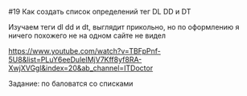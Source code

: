#19 Как создать список определений тег DL DD и DT

Изучаем теги dl dd и dt, выглядит прикольно, но по оформлению я ничего похожего не на одном сайте не видел

https://www.youtube.com/watch?v=TBFpPnf-5U8&list=PLuY6eeDuleIMjV7Kff8yf8RA-XwjXVGgl&index=20&ab_channel=ITDoctor

Задание: по баловатся со списками 